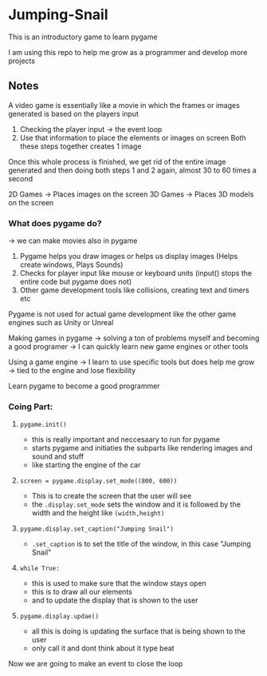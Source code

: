 # Jumping-Snail
This is an introductory game to learn pygame

I am using this repo to help me grow as a programmer and develop more projects


## Notes
A video game is essentially like a movie in which the frames or images generated is based on the players input

1. Checking the player input -> the event loop
2. Use that information to place the elements or images on screen
Both these steps together creates 1 image

Once this whole process is finished, we get rid of the entire image generated and then doing both steps 1 and 2 again, almost 30 to 60 times a second

2D Games -> Places images on the screen
3D Games -> Places 3D models on the screen

### What does pygame do?
-> we can make movies also in pygame
1. Pygame helps you draw images or helps us display images (Helps create windows, Plays Sounds)
2. Checks for player input like mouse or keyboard units (input() stops the entire code but pygame does not)
3. Other game development tools like collisions, creating text and timers etc

Pygame is not used for actual game development like the other game engines such as Unity or Unreal

Making games in pygame -> solving a ton of problems myself and becoming a good programer -> I can quickly learn new game engines or other tools

Using a game engine -> I learn to use specific tools but does help me grow -> tied to the engine and lose flexibility

Learn pygame to become a good programmer

### Coing Part:

1. `pygame.init()`
    - this is really important and neccesaary to run for pygame
    - starts pygame and initiaties the subparts like rendering images and sound and stuff
    - like starting the engine of the car

2. `screen = pygame.display.set_mode((800, 600))`
    - This is to create the screen that the user will see
    - the `.display.set_mode` sets the window and it is followed by the width and the height like `(width,height)`

3. `pygame.display.set_caption("Jumping Snail")`
    - `.set_caption` is to set the title of the window, in this case "Jumping Snail"

4. `while True:`
    - this is used to make sure that the window stays open
    - this is to draw all our elements
    - and to update the display that is shown to the user

5. `pygame.display.updae()`
    - all this is doing is updating the surface that is being shown to the user
    - only call it and dont think about it type beat

Now we are going to make an event to close the loop